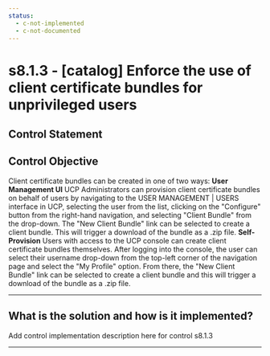 ```yaml
---
status:
  - c-not-implemented
  - c-not-documented
---
```


# s8.1.3 - \[catalog\] Enforce the use of client certificate bundles for unprivileged users

## Control Statement

## Control Objective

Client certificate bundles can be created in one of two ways:    **User Management UI**    UCP Administrators can provision client certificate bundles on behalf of users by navigating to the USER MANAGEMENT | USERS interface in UCP, selecting the user from the list, clicking on the "Configure" button from the right-hand navigation, and selecting "Client Bundle" from the drop-down. The "New Client Bundle" link can be selected to create a client bundle. This will trigger a download of the bundle as a .zip file.     **Self-Provision**    Users with access to the UCP console can create client certificate bundles themselves. After logging into the console, the user can select their username drop-down from the top-left corner of the navigation page and select the "My Profile" option. From there, the "New Client Bundle" link can be selected to create a client bundle and this will trigger a download of the bundle as a .zip file.

______________________________________________________________________

## What is the solution and how is it implemented?

Add control implementation description here for control s8.1.3

______________________________________________________________________
